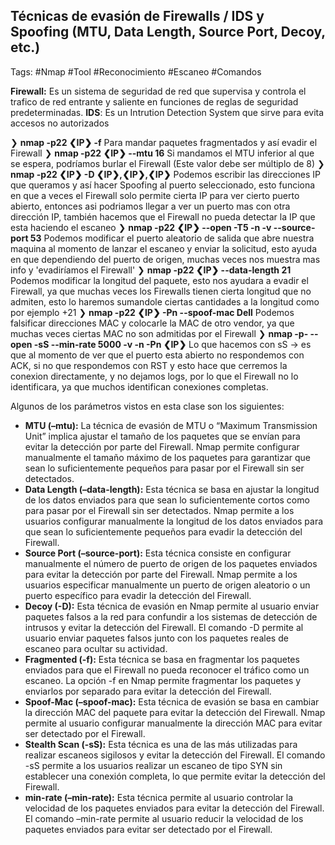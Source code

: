 ## Técnicas de evasión de Firewalls / IDS y Spoofing (MTU, Data Length, Source Port, Decoy, etc.)

Tags: #Nmap #Tool #Reconocimiento #Escaneo #Comandos 

**Firewall:** Es un sistema de seguridad de red que supervisa y controla el trafico de red entrante y saliente en funciones de reglas de seguridad predeterminadas.
**IDS**: Es un Intrution Detection System que sirve para evita accesos no autorizados 

❯ **nmap -p22 ❮IP❯ -f** Para mandar paquetes fragmentados y así evadir el Firewall
❯ **nmap -p22 ❮IP❯ --mtu 16** Si mandamos el MTU inferior al que se espera, podríamos burlar el Firewall (Este valor debe ser múltiplo de 8)
❯ **nmap -p22 ❮IP❯ -D ❮IP❯,❮IP❯,❮IP❯** Podemos escribir las direcciones IP que queramos y así hacer Spoofing al puerto seleccionado, esto funciona en que a veces el Firewall solo permite cierta IP para ver cierto puerto abierto, entonces asi podriamos llegar a ver un puerto mas con otra dirección IP, también hacemos que el Firewall no pueda detectar la IP que esta haciendo el escaneo
❯ **nmap -p22 ❮IP❯ --open -T5 -n -v --source-port 53** Podemos modificar el puerto aleatorio de salida que abre nuestra maquina al momento de lanzar el escaneo y enviar la solicitud, esto ayuda en que dependiendo del puerto de origen, muchas veces nos muestra mas info y 'evadiríamos el Firewall'
❯ **nmap -p22 ❮IP❯ --data-length 21** Podemos modificar la longitud del paquete, esto nos ayudara a evadir el Firewall, ya que muchas veces los Firewalls tienen cierta longitud que no admiten, esto lo haremos sumandole ciertas cantidades a la longitud como por ejemplo +21
❯ **nmap -p22 ❮IP❯ -Pn --spoof-mac Dell** Podemos falsificar direcciones MAC y colocarle la MAC de otro vendor, ya que muchas veces ciertas MAC no son admitidas por el Firewall
❯ **nmap -p-  --open -sS --min-rate 5000 -v -n -Pn ❮IP❯** Lo que hacemos con sS -> es que al momento de ver que el puerto esta abierto no respondemos con ACK, si no que respondemos con RST y esto hace que cerremos la conexion directamente, y no dejamos logs, por lo que el Firewall no lo identificara, ya que muchos identifican conexiones completas.

Algunos de los parámetros vistos en esta clase son los siguientes:

* **MTU (–mtu):** La técnica de evasión de MTU o “Maximum Transmission Unit” implica ajustar el tamaño de los paquetes que se envían para evitar la detección por parte del Firewall. Nmap permite configurar manualmente el tamaño máximo de los paquetes para garantizar que sean lo suficientemente pequeños para pasar por el Firewall sin ser detectados.
* **Data Length (–data-length):** Esta técnica se basa en ajustar la longitud de los datos enviados para que sean lo suficientemente cortos como para pasar por el Firewall sin ser detectados. Nmap permite a los usuarios configurar manualmente la longitud de los datos enviados para que sean lo suficientemente pequeños para evadir la detección del Firewall.
* **Source Port (–source-port):** Esta técnica consiste en configurar manualmente el número de puerto de origen de los paquetes enviados para evitar la detección por parte del Firewall. Nmap permite a los usuarios especificar manualmente un puerto de origen aleatorio o un puerto específico para evadir la detección del Firewall.
* **Decoy (-D):** Esta técnica de evasión en Nmap permite al usuario enviar paquetes falsos a la red para confundir a los sistemas de detección de intrusos y evitar la detección del Firewall. El comando -D permite al usuario enviar paquetes falsos junto con los paquetes reales de escaneo para ocultar su actividad.
* **Fragmented (-f):** Esta técnica se basa en fragmentar los paquetes enviados para que el Firewall no pueda reconocer el tráfico como un escaneo. La opción -f en Nmap permite fragmentar los paquetes y enviarlos por separado para evitar la detección del Firewall.
* **Spoof-Mac (–spoof-mac):** Esta técnica de evasión se basa en cambiar la dirección MAC del paquete para evitar la detección del Firewall. Nmap permite al usuario configurar manualmente la dirección MAC para evitar ser detectado por el Firewall.
* **Stealth Scan (-sS):** Esta técnica es una de las más utilizadas para realizar escaneos sigilosos y evitar la detección del Firewall. El comando -sS permite a los usuarios realizar un escaneo de tipo SYN sin establecer una conexión completa, lo que permite evitar la detección del Firewall.
* **min-rate (–min-rate):** Esta técnica permite al usuario controlar la velocidad de los paquetes enviados para evitar la detección del Firewall. El comando –min-rate permite al usuario reducir la velocidad de los paquetes enviados para evitar ser detectado por el Firewall.